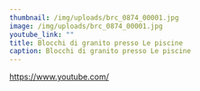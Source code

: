```yaml
---
thumbnail: /img/uploads/brc_0874_00001.jpg
image: /img/uploads/brc_0874_00001.jpg
youtube_link: ""
title: Blocchi di granito presso Le piscine
caption: Blocchi di granito presso Le piscine
---
```

https://www.youtube.com/
